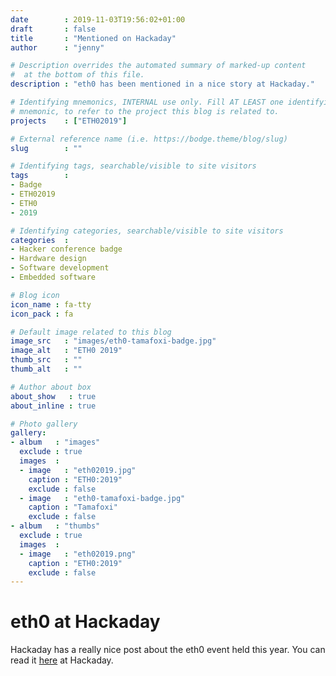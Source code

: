 ```yaml
---
date        : 2019-11-03T19:56:02+01:00
draft       : false
title       : "Mentioned on Hackaday"
author      : "jenny"

# Description overrides the automated summary of marked-up content
#  at the bottom of this file.
description : "eth0 has been mentioned in a nice story at Hackaday."

# Identifying mnemonics, INTERNAL use only. Fill AT LEAST one identifying
# mnemonic, to refer to the project this blog is related to.
projects    : ["ETH02019"]

# External reference name (i.e. https://bodge.theme/blog/slug)
slug        : ""

# Identifying tags, searchable/visible to site visitors
tags        :
- Badge
- ETH02019
- ETH0
- 2019

# Identifying categories, searchable/visible to site visitors
categories  :
- Hacker conference badge
- Hardware design
- Software development
- Embedded software

# Blog icon
icon_name : fa-tty
icon_pack : fa

# Default image related to this blog
image_src   : "images/eth0-tamafoxi-badge.jpg"
image_alt   : "ETH0 2019"
thumb_src   : ""
thumb_alt   : ""

# Author about box
about_show   : true
about_inline : true

# Photo gallery
gallery:
- album   : "images"
  exclude : true
  images  :
  - image   : "eth02019.jpg"
    caption : "ETH0:2019"
    exclude : false
  - image   : "eth0-tamafoxi-badge.jpg"
    caption : "Tamafoxi"
    exclude : false
- album   : "thumbs"
  exclude : true
  images  :
  - image   : "eth02019.png"
    caption : "ETH0:2019"
    exclude : false
---
```


# eth0 at Hackaday

Hackaday has a really nice post about the eth0 event held this year. You can read it [here](https://hackaday.com/2019/11/03/eth0-autumn-2019-tiny-camp-creative-badge/) at Hackaday.

